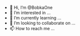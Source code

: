 - 👋 Hi, I’m @BobkaOne
- 👀 I’m interested in ...
- 🌱 I’m currently learning ...
- 💞️ I’m looking to collaborate on ...
- 📫 How to reach me ...

<!---
BobkaOne/BobkaOne is a ✨ special ✨ repository because its `README.md` (this file) appears on your GitHub profile.
You can click the Preview link to take a look at your changes.
--->
